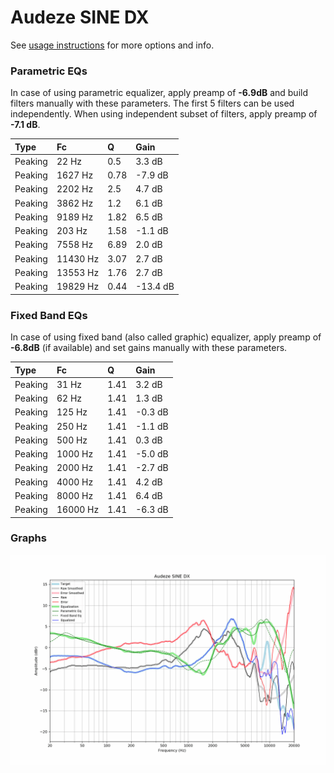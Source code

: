 # Audeze SINE DX
See [usage instructions](https://github.com/jaakkopasanen/AutoEq#usage) for more options and info.

### Parametric EQs
In case of using parametric equalizer, apply preamp of **-6.9dB** and build filters manually
with these parameters. The first 5 filters can be used independently.
When using independent subset of filters, apply preamp of **-7.1 dB**.

| Type    | Fc       |    Q | Gain     |
|:--------|:---------|:-----|:---------|
| Peaking | 22 Hz    | 0.5  | 3.3 dB   |
| Peaking | 1627 Hz  | 0.78 | -7.9 dB  |
| Peaking | 2202 Hz  | 2.5  | 4.7 dB   |
| Peaking | 3862 Hz  | 1.2  | 6.1 dB   |
| Peaking | 9189 Hz  | 1.82 | 6.5 dB   |
| Peaking | 203 Hz   | 1.58 | -1.1 dB  |
| Peaking | 7558 Hz  | 6.89 | 2.0 dB   |
| Peaking | 11430 Hz | 3.07 | 2.7 dB   |
| Peaking | 13553 Hz | 1.76 | 2.7 dB   |
| Peaking | 19829 Hz | 0.44 | -13.4 dB |

### Fixed Band EQs
In case of using fixed band (also called graphic) equalizer, apply preamp of **-6.8dB**
(if available) and set gains manually with these parameters.

| Type    | Fc       |    Q | Gain    |
|:--------|:---------|:-----|:--------|
| Peaking | 31 Hz    | 1.41 | 3.2 dB  |
| Peaking | 62 Hz    | 1.41 | 1.3 dB  |
| Peaking | 125 Hz   | 1.41 | -0.3 dB |
| Peaking | 250 Hz   | 1.41 | -1.1 dB |
| Peaking | 500 Hz   | 1.41 | 0.3 dB  |
| Peaking | 1000 Hz  | 1.41 | -5.0 dB |
| Peaking | 2000 Hz  | 1.41 | -2.7 dB |
| Peaking | 4000 Hz  | 1.41 | 4.2 dB  |
| Peaking | 8000 Hz  | 1.41 | 6.4 dB  |
| Peaking | 16000 Hz | 1.41 | -6.3 dB |

### Graphs
![](./Audeze%20SINE%20DX.png)